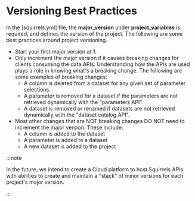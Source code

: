 # Versioning Best Practices

In the [squirrels.yml] file, the **major_version** under **project_variables** is required, and defines the version of the project. The following are some best practices around project versioning.

- Start your first major version at 1.
- Only increment the major version if it causes breaking changes for clients consuming the data APIs. Understanding how the APIs are used plays a role in knowing what's a breaking change. The following are some examples of breaking changes:
    - A column is deleted from a dataset for any given set of parameter selections.
    - A parameter is removed for a dataset if the parameters are not retrieved dynamically with the "parameters API".
    - A dataset is removed or renamed if datasets are not retrieved dynamically with the "dataset catalog API".
- Most other changes that are NOT breaking changes DO NOT need to increment the major version. These include:
    - A column is added to the dataset
    - A parameter is added to a dataset
    - A new dataset is added to the project

:::note

In the future, we intend to create a Cloud platform to host Squirrels APIs with abilities to create and maintain a "stack" of minor versions for each project's major version.

:::


[squirrels]: ../topics/project-file